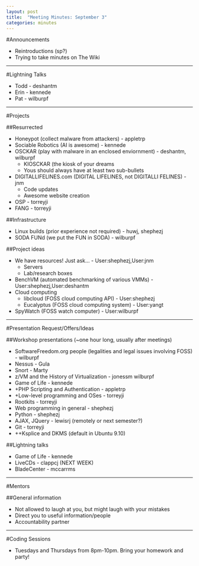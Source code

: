 ```yaml
---
layout: post
title: 	"Meeting Minutes: September 3"
categories: minutes
---
```


#Announcements
- Reintroductions (sp?)
- Trying to take minutes on The Wiki

---

#Lightning Talks

- Todd - deshantm
- Erin - kennede
- Pat - wilburpf

---

#Projects

##Resurrected
- Honeypot (collect malware from attackers) - appletrp
- Sociable Robotics (AI is awesome) - kennede
- OSCKAR (play with malware in an enclosed enviornment) - deshantm, wilburpf
  - KIOSCKAR (the kiosk of your dreams
  - Yous should always have at least two sub-bullets
- DIGITALLIFELINES.com (DIGITAL LIFELINES, not DIGITALLI FELINES) - jnm
  - Code updates
  - Awesome website creation
- OSP - torreyji
- FANG - torreyji 

##Infrastructure
- Linux builds (prior experience not required) - huwj, shephezj
- SODA FUNd (we put the FUN in SODA) - wilburpf 

##Project ideas
- We have resources! Just ask... - User:shephezj,User:jnm
  - Servers
  - Lab/research boxes 
- BenchVM (automated benchmarking of various VMMs) - User:shephezj,User:deshantm
- Cloud computing
  - libcloud (FOSS cloud computing API) - User:shephezj
  - Eucalyptus (FOSS cloud computing system) - User:yangt 
- SpyWatch (FOSS watch computer) - User:wilburpf 

---

#Presentation Request/Offers/Ideas

##Workshop presentations (~one hour long, usually after meetings)
- SoftwareFreedom.org people (legalities and legal issues involving FOSS) - wilburpf
- Nessus - Gula
- Snort - Marty
- z/VM and the History of Virtualization - jonessm wilburpf
- Game of Life - kennede
- +PHP Scripting and Authentication - appletrp
- +Low-level programming and OSes - torreyji
- Rootkits - torreyji
- Web programming in general - shephezj
- Python - shephezj
- AJAX, JQuery - lewisrj (remotely or next semester?)
- Git - torreyji
- ++Ksplice and DKMS (default in Ubuntu 9.10) 

##Lightning talks
- Game of Life - kennede
- LiveCDs - clappcj (NEXT WEEK)
- BladeCenter - mccarrms 

---

#Mentors

##General information
- Not allowed to laugh at you, but might laugh with your mistakes
- Direct you to useful information/people
- Accountability partner 

---

#Coding Sessions
- Tuesdays and Thursdays from 8pm-10pm. Bring your homework and party! 
